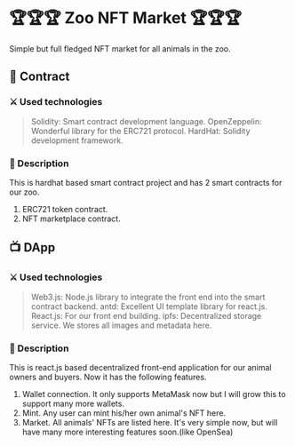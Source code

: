 # 🏆🏆🏆 Zoo NFT Market 🏆🏆🏆
Simple but full fledged NFT market for all animals in the zoo.

## 📜 Contract
### ⚔️ Used technologies
> Solidity: Smart contract development language.
> OpenZeppelin: Wonderful library for the ERC721 protocol.
> HardHat: Solidity development framework.

### 📝 Description
This is hardhat based smart contract project and has 2 smart contracts for our zoo.
1. ERC721 token contract.
2. NFT marketplace contract.

## 📺 DApp
### ⚔️ Used technologies
> Web3.js: Node.js library to integrate the front end into the smart contract backend.
> antd: Excellent UI template library for react.js.
> React.js: For our front end building.
> ipfs: Decentralized storage service. We stores all images and metadata here.

### 📝 Description
This is react.js based decentralized front-end application for our animal owners and buyers.
Now it has the following features.
1. Wallet connection. 
It only supports MetaMask now but I will grow this to support many more wallets.
2. Mint.
Any user can mint his/her own animal's NFT here.
3. Market.
All animals' NFTs are listed here.
It's very simple now, but will have many more interesting features soon.(like OpenSea)